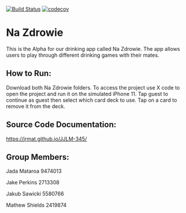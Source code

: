 [![Build Status](https://www.travis-ci.com/jrmat/JJLM-345.svg?branch=main)](https://www.travis-ci.com/jrmat/JJLM-345) [![codecov](https://codecov.io/gh/jrmat/JJLM-345/branch/main/graph/badge.svg?token=DM5KBQ14CM)](https://codecov.io/gh/jrmat/JJLM-345)

# Na Zdrowie

This is the Alpha for our drinking app called Na Zdrowie. The app allows users to play through different drinking games with their mates.

## How to Run:
Download both Na Zdrowie folders. To access the project use X code to open the project and run it on the simulated iPhone 11. Tap guest to continue as guest then select which card deck to use. Tap on a card to remove it from the deck.

## Source Code Documentation:
https://jrmat.github.io/JJLM-345/

## Group Members:
Jada Mataroa 9474013

Jake Perkins 2713308

Jakub Sawicki 5580766

Mathew Shields 2419874
